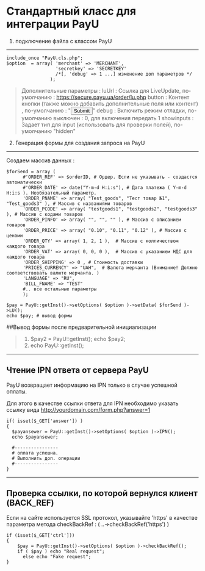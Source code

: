 Стандартный класс для интеграции PayU 
========

1. подключение файла с классом PayU
--------

    include_once "PayU.cls.php";
    $option  = array( 'merchant' => 'MERCHANT', 
                      'secretkey' => 'SECRETKEY' 
                      /*[, 'debug' => 1 ...] изменение доп параметров */ 
                    );

>Дополнительные параметры : 
>luUrl : Ссылка для LiveUpdate, по-умолчанию : https://secure.payu.ua/order/lu.php
>button : Контент кнопки (также можно добавить дополнительные поля или контент) , по-умолчанию : "<input type='submit'>"
>debug : Включить режим отладки, по-умолчанию выключен : 0, для включения передать 1
>showinputs : Задает тип для input (использовать для проверки полей), по-умолчанию  "hidden"


2. Генерация формы для создания запроса на PayU
--------

Создаем массив данных : 

    $forSend = array (
          #'ORDER_REF' => $orderID, # Ордер. Если не указывать - создастся автоматически
          #'ORDER_DATE' => date("Y-m-d H:i:s"), # Дата платежа ( Y-m-d H:i:s ). Необязательный параметр.
          'ORDER_PNAME' => array( "Test_goods", "Тест товар №1", "Test_goods3" ), # Массив с названиями товаров
          'ORDER_PCODE' => array( "testgoods1", "testgoods2", "testgoods3" ), # Массив с кодами товаров
          'ORDER_PINFO' => array( "", "", "" ), # Массив с описанием товаров
          'ORDER_PRICE' => array( "0.10", "0.11", "0.12" ), # Массив с ценами
          'ORDER_QTY' => array( 1, 2, 1 ),  # Массив с колличеством каждого товара
          'ORDER_VAT' => array( 0, 0, 0 ),  # Массив с указанием НДС для каждого товара
          'ORDER_SHIPPING' => 0 , # Стоимость доставки
          'PRICES_CURRENCY' => "UAH",  # Валюта мерчанта (Внимание! Должно соответствовать валюте мерчанта. )
          'LANGUAGE' => "RU",  
          'BILL_FNAME' => "TEST"
          #.. все остальные параметры
          );
    
    $pay = PayU::getInst()->setOptions( $option )->setData( $forSend )->LU();
    echo $pay; # вывод формы

##Вывод формы после предварительной инициализации
>1.  $pay2 = PayU::getInst();
>    echo $pay2;
>2.  echo PayU::getInst();

-------------------------------------------------

Чтение IPN ответа от сервера PayU
--------

PayU возвращает информацию на IPN только в случае успешной оплаты.

Для этого в качестве ссылки ответа для IPN необходимо указать ссылку вида http://yourdomain.com/form.php?answer=1

    if( isset($_GET['answer']) )
    {
      $payansewer = PayU::getInst()->setOptions( $option )->IPN();
      echo $payansewer;
    
      #----------------
      # оплата успешна.
      # Выполнить доп. операции 
      #----------------
    }

-------------------------------------------------

Проверка ссылки, по которой вернулся клиент (BACK_REF)
--------
Если на сайте используется SSL протокол, указывайте 'https' в качестве параметра метода checkBackRef  : ( ..->checkBackRef('https') )

    if (isset($_GET['ctrl']))
    {
        $pay = PayU::getInst()->setOptions( $option )->checkBackRef();
        if ( $pay ) echo "Real request";
          else echo "Fake request";
    }

